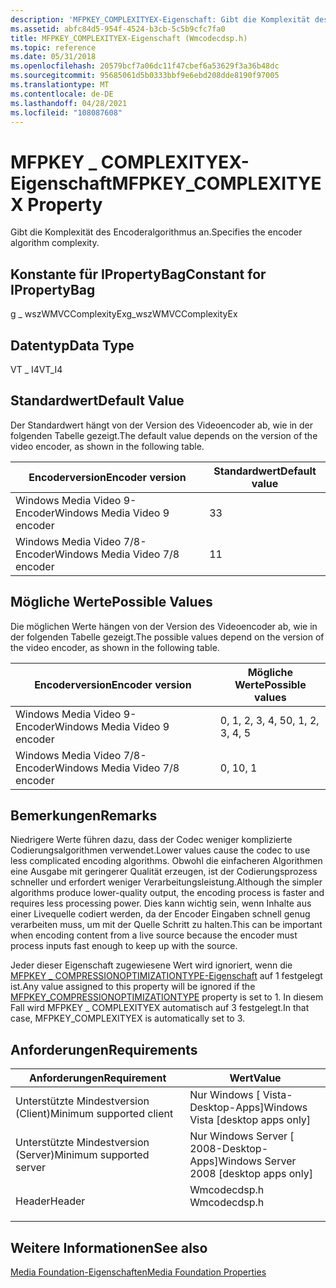 ```yaml
---
description: 'MFPKEY_COMPLEXITYEX-Eigenschaft: Gibt die Komplexität des Encoderalgorithmus an.'
ms.assetid: abfc84d5-954f-4524-b3cb-5c5b9cfc7fa0
title: MFPKEY_COMPLEXITYEX-Eigenschaft (Wmcodecdsp.h)
ms.topic: reference
ms.date: 05/31/2018
ms.openlocfilehash: 20579bcf7a06dc11f47cbef6a53629f3a36b48dc
ms.sourcegitcommit: 95685061d5b0333bbf9e6ebd208dde8190f97005
ms.translationtype: MT
ms.contentlocale: de-DE
ms.lasthandoff: 04/28/2021
ms.locfileid: "108087608"
---
```

# <a name="mfpkey_complexityex-property"></a><span data-ttu-id="cd6a3-103">MFPKEY \_ COMPLEXITYEX-Eigenschaft</span><span class="sxs-lookup"><span data-stu-id="cd6a3-103">MFPKEY\_COMPLEXITYEX Property</span></span>

<span data-ttu-id="cd6a3-104">Gibt die Komplexität des Encoderalgorithmus an.</span><span class="sxs-lookup"><span data-stu-id="cd6a3-104">Specifies the encoder algorithm complexity.</span></span>

## <a name="constant-for-ipropertybag"></a><span data-ttu-id="cd6a3-105">Konstante für IPropertyBag</span><span class="sxs-lookup"><span data-stu-id="cd6a3-105">Constant for IPropertyBag</span></span>

<span data-ttu-id="cd6a3-106">g \_ wszWMVCComplexityEx</span><span class="sxs-lookup"><span data-stu-id="cd6a3-106">g\_wszWMVCComplexityEx</span></span>

## <a name="data-type"></a><span data-ttu-id="cd6a3-107">Datentyp</span><span class="sxs-lookup"><span data-stu-id="cd6a3-107">Data Type</span></span>

<span data-ttu-id="cd6a3-108">VT \_ I4</span><span class="sxs-lookup"><span data-stu-id="cd6a3-108">VT\_I4</span></span>

## <a name="default-value"></a><span data-ttu-id="cd6a3-109">Standardwert</span><span class="sxs-lookup"><span data-stu-id="cd6a3-109">Default Value</span></span>

<span data-ttu-id="cd6a3-110">Der Standardwert hängt von der Version des Videoencoder ab, wie in der folgenden Tabelle gezeigt.</span><span class="sxs-lookup"><span data-stu-id="cd6a3-110">The default value depends on the version of the video encoder, as shown in the following table.</span></span>



| <span data-ttu-id="cd6a3-111">Encoderversion</span><span class="sxs-lookup"><span data-stu-id="cd6a3-111">Encoder version</span></span>                 | <span data-ttu-id="cd6a3-112">Standardwert</span><span class="sxs-lookup"><span data-stu-id="cd6a3-112">Default value</span></span> |
|---------------------------------|---------------|
| <span data-ttu-id="cd6a3-113">Windows Media Video 9-Encoder</span><span class="sxs-lookup"><span data-stu-id="cd6a3-113">Windows Media Video 9 encoder</span></span>   | <span data-ttu-id="cd6a3-114">3</span><span class="sxs-lookup"><span data-stu-id="cd6a3-114">3</span></span>             |
| <span data-ttu-id="cd6a3-115">Windows Media Video 7/8-Encoder</span><span class="sxs-lookup"><span data-stu-id="cd6a3-115">Windows Media Video 7/8 encoder</span></span> | <span data-ttu-id="cd6a3-116">1</span><span class="sxs-lookup"><span data-stu-id="cd6a3-116">1</span></span>             |



 

## <a name="possible-values"></a><span data-ttu-id="cd6a3-117">Mögliche Werte</span><span class="sxs-lookup"><span data-stu-id="cd6a3-117">Possible Values</span></span>

<span data-ttu-id="cd6a3-118">Die möglichen Werte hängen von der Version des Videoencoder ab, wie in der folgenden Tabelle gezeigt.</span><span class="sxs-lookup"><span data-stu-id="cd6a3-118">The possible values depend on the version of the video encoder, as shown in the following table.</span></span>



| <span data-ttu-id="cd6a3-119">Encoderversion</span><span class="sxs-lookup"><span data-stu-id="cd6a3-119">Encoder version</span></span>                 | <span data-ttu-id="cd6a3-120">Mögliche Werte</span><span class="sxs-lookup"><span data-stu-id="cd6a3-120">Possible values</span></span>  |
|---------------------------------|------------------|
| <span data-ttu-id="cd6a3-121">Windows Media Video 9-Encoder</span><span class="sxs-lookup"><span data-stu-id="cd6a3-121">Windows Media Video 9 encoder</span></span>   | <span data-ttu-id="cd6a3-122">0, 1, 2, 3, 4, 5</span><span class="sxs-lookup"><span data-stu-id="cd6a3-122">0, 1, 2, 3, 4, 5</span></span> |
| <span data-ttu-id="cd6a3-123">Windows Media Video 7/8-Encoder</span><span class="sxs-lookup"><span data-stu-id="cd6a3-123">Windows Media Video 7/8 encoder</span></span> | <span data-ttu-id="cd6a3-124">0, 1</span><span class="sxs-lookup"><span data-stu-id="cd6a3-124">0, 1</span></span>             |



 

## <a name="remarks"></a><span data-ttu-id="cd6a3-125">Bemerkungen</span><span class="sxs-lookup"><span data-stu-id="cd6a3-125">Remarks</span></span>

<span data-ttu-id="cd6a3-126">Niedrigere Werte führen dazu, dass der Codec weniger komplizierte Codierungsalgorithmen verwendet.</span><span class="sxs-lookup"><span data-stu-id="cd6a3-126">Lower values cause the codec to use less complicated encoding algorithms.</span></span> <span data-ttu-id="cd6a3-127">Obwohl die einfacheren Algorithmen eine Ausgabe mit geringerer Qualität erzeugen, ist der Codierungsprozess schneller und erfordert weniger Verarbeitungsleistung.</span><span class="sxs-lookup"><span data-stu-id="cd6a3-127">Although the simpler algorithms produce lower-quality output, the encoding process is faster and requires less processing power.</span></span> <span data-ttu-id="cd6a3-128">Dies kann wichtig sein, wenn Inhalte aus einer Livequelle codiert werden, da der Encoder Eingaben schnell genug verarbeiten muss, um mit der Quelle Schritt zu halten.</span><span class="sxs-lookup"><span data-stu-id="cd6a3-128">This can be important when encoding content from a live source because the encoder must process inputs fast enough to keep up with the source.</span></span>

<span data-ttu-id="cd6a3-129">Jeder dieser Eigenschaft zugewiesene Wert wird ignoriert, wenn die [MFPKEY \_ COMPRESSIONOPTIMIZATIONTYPE-Eigenschaft](mfpkey-compressionoptimizationtypeproperty.md) auf 1 festgelegt ist.</span><span class="sxs-lookup"><span data-stu-id="cd6a3-129">Any value assigned to this property will be ignored if the [MFPKEY\_COMPRESSIONOPTIMIZATIONTYPE](mfpkey-compressionoptimizationtypeproperty.md) property is set to 1.</span></span> <span data-ttu-id="cd6a3-130">In diesem Fall wird MFPKEY \_ COMPLEXITYEX automatisch auf 3 festgelegt.</span><span class="sxs-lookup"><span data-stu-id="cd6a3-130">In that case, MFPKEY\_COMPLEXITYEX is automatically set to 3.</span></span>

## <a name="requirements"></a><span data-ttu-id="cd6a3-131">Anforderungen</span><span class="sxs-lookup"><span data-stu-id="cd6a3-131">Requirements</span></span>



| <span data-ttu-id="cd6a3-132">Anforderungen</span><span class="sxs-lookup"><span data-stu-id="cd6a3-132">Requirement</span></span> | <span data-ttu-id="cd6a3-133">Wert</span><span class="sxs-lookup"><span data-stu-id="cd6a3-133">Value</span></span> |
|-------------------------------------|-----------------------------------------------------------------------------------------|
| <span data-ttu-id="cd6a3-134">Unterstützte Mindestversion (Client)</span><span class="sxs-lookup"><span data-stu-id="cd6a3-134">Minimum supported client</span></span><br/> | <span data-ttu-id="cd6a3-135">Nur Windows \[ Vista-Desktop-Apps\]</span><span class="sxs-lookup"><span data-stu-id="cd6a3-135">Windows Vista \[desktop apps only\]</span></span><br/>                                          |
| <span data-ttu-id="cd6a3-136">Unterstützte Mindestversion (Server)</span><span class="sxs-lookup"><span data-stu-id="cd6a3-136">Minimum supported server</span></span><br/> | <span data-ttu-id="cd6a3-137">Nur Windows Server \[ 2008-Desktop-Apps\]</span><span class="sxs-lookup"><span data-stu-id="cd6a3-137">Windows Server 2008 \[desktop apps only\]</span></span><br/>                                    |
| <span data-ttu-id="cd6a3-138">Header</span><span class="sxs-lookup"><span data-stu-id="cd6a3-138">Header</span></span><br/>                   | <dl> <span data-ttu-id="cd6a3-139"><dt>Wmcodecdsp.h</dt></span><span class="sxs-lookup"><span data-stu-id="cd6a3-139"><dt>Wmcodecdsp.h</dt></span></span> </dl> |



## <a name="see-also"></a><span data-ttu-id="cd6a3-140">Weitere Informationen</span><span class="sxs-lookup"><span data-stu-id="cd6a3-140">See also</span></span>

<dl> <dt>

[<span data-ttu-id="cd6a3-141">Media Foundation-Eigenschaften</span><span class="sxs-lookup"><span data-stu-id="cd6a3-141">Media Foundation Properties</span></span>](media-foundation-properties.md)
</dt> </dl>

 

 




